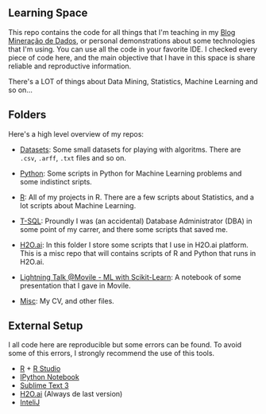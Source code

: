 Learning Space
-------------------

This repo contains the code for all things that I'm teaching in my [Blog Mineração de Dados](http://mineracaodedados.wordpress.com), or personal demonstrations about some technologies that I'm using. You can use all the code in your favorite IDE. I checked every piece of code here, and the main objective that I have in this space is share reliable and reproductive information.

There's a LOT of things about Data Mining, Statistics, Machine Learning and so on... 


Folders
--------------------

Here's a high level overview of my repos:


* [Datasets](https://github.com/fclesio/learning-space/tree/master/Datasets): Some small datasets for playing with algoritms. There are `.csv`, `.arff`, `.txt` files and so on. 

* [Python](https://github.com/fclesio/learning-space/tree/master/Python): Some scripts in Python for Machine Learning problems and some indistinct sripts. 

* [R](https://github.com/fclesio/learning-space/tree/master/R): All of my projects in R. There are a few scripts about Statistics, and a lot scripts about Machine Learning. 

* [T-SQL](https://github.com/fclesio/learning-space/tree/master/T-SQL): Proundly I was (an accidental) Database Administrator (DBA) in some point of my carrer, and there some scripts that saved me.  

* [H2O.ai](https://github.com/fclesio/learning-space/tree/master/h2o): In this folder I store some scripts that I use in H2O.ai platform. This is a misc repo that will contains scripts of R and Python that runs in H2O.ai. 

* [Lightning Talk @Movile - ML with Scikit-Learn](https://github.com/fclesio/learning-space/tree/master/Lightning%20Talk%20%40Movile%20-%20ML%20with%20Scikit-Learn): A notebook of some presentation that I gave in Movile. 

* [Misc](https://github.com/fclesio/learning-space/tree/master/Misc): My CV, and other files. 


External Setup
--------------------

I all code here are reproducible but some errors can be found. To avoid some of this errors, I strongly recommend the use of this tools.

* [R](https://www.r-project.org) + [R Studio](https://www.rstudio.com/products/rstudio/download/) 
* [IPython Notebook](https://ipython.org/notebook.html)
* [Sublime Text 3](www.sublimetext.com)
* [H2O.ai](www.h2o.ai/download) (Always de last version)
* [InteliJ](https://www.jetbrains.com/idea/)

